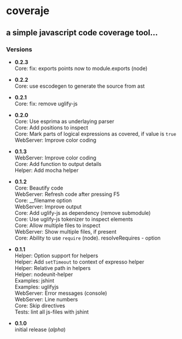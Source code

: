#  coveraje
## a simple javascript code coverage tool...

### Versions 
* __0.2.3__  
  Core: fix: exports points now to module.exports (node)  

* __0.2.2__  
  Core: use escodegen to generate the source from ast  

* __0.2.1__  
  Core: fix: remove uglify-js  

* __0.2.0__  
  Core: Use esprima as underlaying parser  
  Core: Add positions to inspect  
  Core: Mark parts of logical expressions as covered, if value is `true`  
  WebServer: Improve color coding  

* __0.1.3__  
  WebServer: Improve color coding  
  Core: Add function to output details   
  Helper: Add mocha helper  

* __0.1.2__  
  Core: Beautify code  
  WebServer: Refresh code after pressing F5  
  Core: __filename option  
  WebServer: Improve output  
  Core: Add uglify-js as dependency (remove submodule)  
  Core: Use uglify-js tokenizer to inspect elements  
  Core: Allow multiple files to inspect  
  WebServer: Show multiple files, if present  
  Core: Ability to use `require` (node). resolveRequires - option  

* __0.1.1__  
  Helper: Option support for helpers  
  Helper: Add `setTimeout` to context of expresso helper  
  Helper: Relative path in helpers  
  Helper: nodeunit-helper  
  Examples: jshint  
  Examples: uglifyjs  
  WebServer: Error messages (console)  
  WebServer: Line numbers  
  Core: Skip directives  
  Tests: lint all js-files with jshint  
  
* __0.1.0__  
  initial release (_alpha_)  

